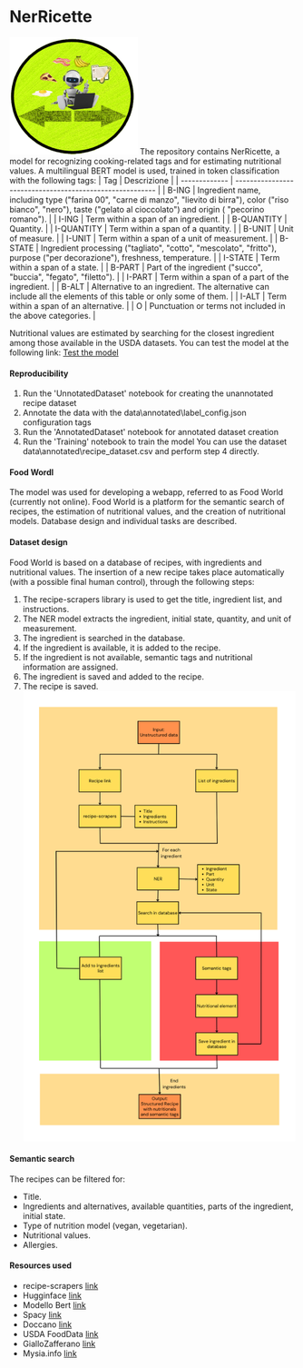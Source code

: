 <style>
table {
  table-layout: fixed;
  word-wrap: break-word;
}
</style>
# NerRicette
![Bot](assets/imgs/bot_green.png?raw=true "Bot")
The repository contains NerRicette, a model for recognizing cooking-related tags and for estimating nutritional values.
A multilingual BERT model is used, trained in token classification with the following tags:
| Tag           | Descrizione                                              |
| ------------- | -------------------------------------------------------- |
| B-ING         | Ingredient name, including type ("farina 00",  "carne di manzo", "lievito di birra"), color ("riso bianco", "nero"),  taste ("gelato al cioccolato") and origin ( "pecorino romano").            |
| I-ING         | Term within a span of an ingredient.                     |
| B-QUANTITY    | Quantity.                                                |
| I-QUANTITY    | Term within a span of a quantity.                        |
| B-UNIT        | Unit of measure.                                         |
| I-UNIT        | Term within a span of a unit of measurement.             |
| B-STATE       | Ingredient processing ("tagliato", "cotto", "mescolato", "fritto"), purpose ("per decorazione"), freshness, temperature.         |
| I-STATE       | Term within a span of a state.                           |
| B-PART        | Part of the ingredient  ("succo", "buccia", "fegato", "filetto").                                                                |
| I-PART        | Term within a span of a part of the ingredient.          |
| B-ALT         |   Alternative to an ingredient. The alternative can 
include all the elements of this table or only some of them.               |
| I-ALT         | Term within a span of an alternative.                    |
| O             | Punctuation or terms not included in the above categories.                                                                        |

Nutritional values are estimated by searching for the closest ingredient among those available in the USDA datasets.
You can test the model at the following link:
[Test the model](https://colab.research.google.com/drive/1uDFF2jacVXE4TaxSXtPhCpB4YNwkganj#)

#### Reproducibility

1. Run the 'UnnotatedDataset' notebook for creating the unannotated recipe dataset
2. Annotate the data with the data\annotated\label_config.json configuration tags
3. Run the 'AnnotatedDataset' notebook for annotated dataset creation
4. Run the 'Training' notebook to train the model
You can use the dataset data\annotated\recipe_dataset.csv and perform step 4 directly.
#### Food Wordl
The model was used for developing a webapp, referred to as Food World (currently not online).
Food World is a platform for the semantic search of recipes, the estimation of nutritional values, and the creation of nutritional models.
Database design and individual tasks are described.
#### Dataset design
Food World is based on a database of recipes, with ingredients and nutritional values.
The insertion of a new recipe takes place automatically (with a possible final human control), through the following steps:
1. The recipe-scrapers library is used to get the title, ingredient list, and instructions.
2. The NER model extracts the ingredient, initial state, quantity, and unit of measurement.
3. The ingredient is searched in the database.
4. If the ingredient is available, it is added to the recipe.
5. If the ingredient is not available, semantic tags and nutritional information are assigned.
6. The ingredient is saved and added to the recipe.
7. The recipe is saved.
![Bot](assets/imgs/scheme.png?raw=true "Bot")
#### Semantic search
The recipes can be filtered for:
* Title.
* Ingredients and alternatives, available quantities, parts of the ingredient, initial state.
* Type of nutrition model (vegan, vegetarian).
* Nutritional values.
* Allergies.
#### Resources used
* recipe-scrapers [link](https://github.com/hhursev/recipe-scrapers)
* Hugginface [link](https://huggingface.co/)
* Modello Bert [link](https://huggingface.co/bert-base-multilingual-uncased)
* Spacy [link](https://spacy.io/)
* Doccano [link](https://github.com/doccano/doccano)
* USDA FoodData [link](https://fdc.nal.usda.gov/)
* GialloZafferano [link](https://www.giallozafferano.it/)
* Mysia.info [link](https://www.misya.info/)
